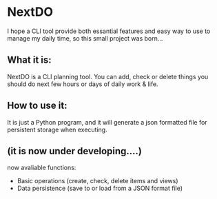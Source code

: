 # NextDO
I hope a CLI tool provide both essantial features and easy way to use to manage my daily time, so this small project was born...


## What it is:
NextDO is a CLI planning tool. You can add, check or delete things you should do next few hours or days of daily work & life.


## How to use it:
It is just a Python program, and it will generate a json formatted file for persistent storage when executing.


## (it is now under developing....)
now avaliable functions:
* Basic operations (create, check, delete items and views)
* Data persistence (save to or load from a JSON format file)
